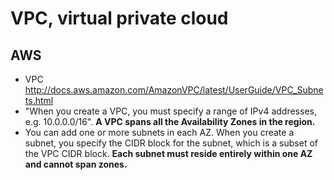 # VPC, virtual private cloud
## AWS 
* VPC http://docs.aws.amazon.com/AmazonVPC/latest/UserGuide/VPC_Subnets.html
* "When you create a VPC, you must specify a range of IPv4 addresses, e.g. 10.0.0.0/16". 
  **A VPC spans all the Availability Zones in the region.**
* You can add one or more subnets in each AZ. When you create a subnet, you specify the CIDR block for the subnet,
  which is a subset of the VPC CIDR block. **Each subnet must reside entirely within one AZ and cannot span zones.**
